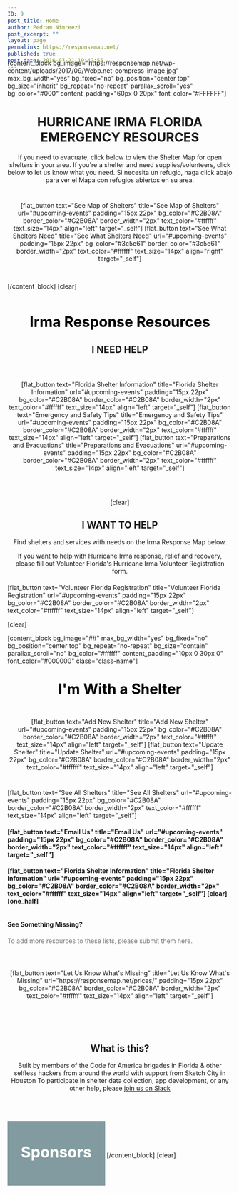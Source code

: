 ```yaml
---
ID: 9
post_title: Home
author: Pedram Nimreezi
post_excerpt: ""
layout: page
permalink: https://responsemap.net/
published: true
post_date: 2016-07-21 19:42:55
---
```

<div style="margin-top: -40px;"></div>
[content_block bg_image="https://responsemap.net/wp-content/uploads/2017/09/Webp.net-compress-image.jpg" max_bg_width="yes" bg_fixed="no" bg_position="center top" bg_size="inherit" bg_repeat="no-repeat" parallax_scroll="yes" bg_color="#000" content_padding="60px 0 20px" font_color="#FFFFFF"]
<div style="text-align: center;">
<h1 class="h1-hero">HURRICANE IRMA
FLORIDA EMERGENCY RESOURCES</h1>
<div id="forms" class="hero-content">
<div class="hero-intro">If you need to evacuate, click below to view the Shelter Map for open shelters in your area.
If you're a shelter and need supplies/volunteers, click below to let us know what you need. Si necesita un refugio, haga click abajo para ver el Mapa con refugios abiertos en su area.</div>
</div>
<div style="display: inline-block; padding: 40px 0; text-align: center;">[flat_button text="See Map of Shelters" title="See Map of Shelters" url="#upcoming-events" padding="15px 22px" bg_color="#C2B08A" border_color="#C2B08A" border_width="2px" text_color="#ffffff" text_size="14px" align="left" target="_self"] [flat_button text="See What Shelters Need" title="See What Shelters Need" url="#upcoming-events" padding="15px 22px" bg_color="#3c5e61" border_color="#3c5e61" border_width="2px" text_color="#ffffff" text_size="14px" align="right" target="_self"]</div>
</div>
<div style="text-align: center; margin-top: 5px;"><a href="#more-yoga"><i class="fa fa-angle-down circle-wrap" style="color: #ffffff; font-size: 1.5em;"><!-- icon --></i></a></div>
[/content_block]
[clear]
<div style="text-align: center;"></div>
&nbsp;
<div style="text-align: center;">
<h3 style="margin: 35px 0 30px;"><span style="color: #000000; font-size: 32px;">Irma Response Resources</span></h3>
<div style="margin: 0 0 20px 0;">
<h2>I NEED HELP</h2>
<div style="display: inline-block; padding: 40px 0; text-align: center;">
[flat_button text="Florida Shelter Information" title="Florida Shelter Information" url="#upcoming-events" padding="15px 22px" bg_color="#C2B08A" border_color="#C2B08A" border_width="2px" text_color="#ffffff" text_size="14px" align="left" target="_self"]
[flat_button text="Emergency and Safety Tips" title="Emergency and Safety Tips" url="#upcoming-events" padding="15px 22px" bg_color="#C2B08A" border_color="#C2B08A" border_width="2px" text_color="#ffffff" text_size="14px" align="left" target="_self"]
[flat_button text="Preparations and Evacuations" title="Preparations and Evacuations" url="#upcoming-events" padding="15px 22px" bg_color="#C2B08A" border_color="#C2B08A" border_width="2px" text_color="#ffffff" text_size="14px" align="left" target="_self"]
</div></div>
[clear]
<div style="margin: 0 0 20px 0;">
<h2>I WANT TO HELP</h2>
<div class="res-subhead">

Find shelters and services with needs on the Irma Response Map below.

If you want to help with Hurricane Irma response, relief and recovery, please fill out Volunteer Florida's Hurricane Irma Volunteer Registration form.

</div>
<div class="card-block"></div>
</div>
</div>
[flat_button text="Volunteer Florida Registration" title="Volunteer Florida Registration" url="#upcoming-events" padding="15px 22px" bg_color="#C2B08A" border_color="#C2B08A" border_width="2px" text_color="#ffffff" text_size="14px" align="left" target="_self"]

[clear]

[content_block bg_image="##" max_bg_width="yes" bg_fixed="no" bg_position="center top" bg_repeat="no-repeat" bg_size="contain" parallax_scroll="no" bg_color="#ffffff" content_padding="10px 0 30px 0" font_color="#000000" class="class-name"]
<div style="text-align: center;">
<h3 id="upcoming-events" style="margin: 35px 0 5px;"><span style="color: #000000; font-size: 32px;">I'm With a Shelter</span></h3>
</div>
<div style="display: inline-block; padding: 40px 0; text-align: center;">
[flat_button text="Add New Shelter" title="Add New Shelter" url="#upcoming-events" padding="15px 22px" bg_color="#C2B08A" border_color="#C2B08A" border_width="2px" text_color="#ffffff" text_size="14px" align="left" target="_self"]
[flat_button text="Update Shelter" title="Update Shelter" url="#upcoming-events" padding="15px 22px" bg_color="#C2B08A" border_color="#C2B08A" border_width="2px" text_color="#ffffff" text_size="14px" align="left" target="_self"]</div>
[flat_button text="See All Shelters" title="See All Shelters" url="#upcoming-events" padding="15px 22px" bg_color="#C2B08A" border_color="#C2B08A" border_width="2px" text_color="#ffffff" text_size="14px" align="left" target="_self"]</h4>
<h4>[flat_button text="Email Us" title="Email Us" url="#upcoming-events" padding="15px 22px" bg_color="#C2B08A" border_color="#C2B08A" border_width="2px" text_color="#ffffff" text_size="14px" align="left" target="_self"]</h4>
<h4>[flat_button text="Florida Shelter Information" title="Florida Shelter Information" url="#upcoming-events" padding="15px 22px" bg_color="#C2B08A" border_color="#C2B08A" border_width="2px" text_color="#ffffff" text_size="14px" align="left" target="_self"]</div>
</div>
[clear]
[one_half]
<h4 style="margin: 35px 0 0;">See Something Missing?</h4>
<div style="margin: 20px 0 5px; color: #777777;">To add more resources to these lists, please submit them here.</div>
<div style="display: inline-block; padding: 50px 0; text-align: center;">[flat_button text="Let Us Know What's Missing" title="Let Us Know What's Missing" url="https://responsemap.net/prices/" padding="15px 22px" bg_color="#C2B08A" border_color="#C2B08A" border_width="2px" text_color="#ffffff" text_size="14px" align="left" target="_self"]</div>
&nbsp;
<div style="text-align: center;">
<h2>What is this?</h2>
<p class="break-word">Built by members of the Code for America brigades in Florida &amp; other selfless hackers from around the world with support from Sketch City in Houston
To participate in shelter data collection, app development, or any other help, please <a href="https://irma-response-slack.herokuapp.com/">join us on Slack</a></p>

<h3 style="margin: 35px 0 30px;"></h3>
</div>
<div style="background-color: rgba(8, 59, 68, 0.50); display: inline-block; padding: 30px; margin: 30px 0 0 0;">
<h4 style="margin-bottom: 25px;"><span style="font-size: 34px; color: #ffffff; line-height: 1.2; font-weight: bold;">Sponsors</span></h4>
<div style="line-height: 1.6; color: #ffffff;"></div>
<div class="clear" style="margin-top: 20px;"></div>
</div>
[/content_block]
[clear]
<div style="margin-bottom: -20px;"></div>